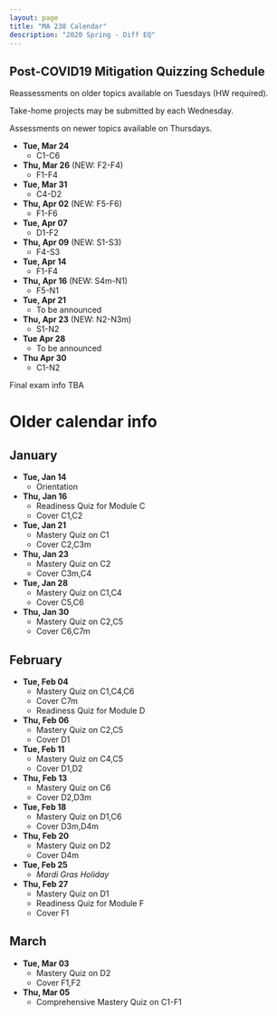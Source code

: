 ```yaml
---
layout: page
title: "MA 238 Calendar"
description: "2020 Spring - Diff EQ"
---
```


## Post-COVID19 Mitigation Quizzing Schedule

Reassessments on older topics available on Tuesdays (HW required).

Take-home projects may be submitted by each Wednesday.

Assessments on newer topics available on Thursdays.

- **Tue, Mar 24**
  - C1-C6
- **Thu, Mar 26** (NEW: F2-F4)
  - F1-F4
- **Tue, Mar 31**
  - C4-D2
- **Thu, Apr 02** (NEW: F5-F6)
  - F1-F6
- **Tue, Apr 07**
  - D1-F2
- **Thu, Apr 09** (NEW: S1-S3)
  - F4-S3
- **Tue, Apr 14**
  - F1-F4
- **Thu, Apr 16** (NEW: S4m-N1)
  - F5-N1
- **Tue, Apr 21**
  - To be announced
- **Thu, Apr 23** (NEW: N2-N3m)
  - S1-N2
- **Tue Apr 28**
  - To be announced
- **Thu Apr 30**
  - C1-N2


Final exam info TBA

# Older calendar info

## January

- **Tue, Jan 14**
  - Orientation
- **Thu, Jan 16**
  - Readiness Quiz for Module C
  - Cover C1,C2
- **Tue, Jan 21**
  - Mastery Quiz on C1
  - Cover C2,C3m
- **Thu, Jan 23**
  - Mastery Quiz on C2
  - Cover C3m,C4
- **Tue, Jan 28**
  - Mastery Quiz on C1,C4
  - Cover C5,C6
- **Thu, Jan 30**
  - Mastery Quiz on C2,C5
  - Cover C6,C7m

## February

- **Tue, Feb 04**
  - Mastery Quiz on C1,C4,C6
  - Cover C7m
  - Readiness Quiz for Module D
- **Thu, Feb 06**
  - Mastery Quiz on C2,C5
  - Cover D1
- **Tue, Feb 11**
  - Mastery Quiz on C4,C5
  - Cover D1,D2
- **Thu, Feb 13**
  - Mastery Quiz on C6
  - Cover D2,D3m
- **Tue, Feb 18**
  - Mastery Quiz on D1,C6
  - Cover D3m,D4m
- **Thu, Feb 20**
  - Mastery Quiz on D2
  - Cover D4m
- **Tue, Feb 25**
  - *Mardi Gras Holiday*
- **Thu, Feb 27**
  - Mastery Quiz on D1
  - Readiness Quiz for Module F
  - Cover F1

## March

- **Tue, Mar 03**
  - Mastery Quiz on D2
  - Cover F1,F2
- **Thu, Mar 05**
  - Comprehensive Mastery Quiz on C1-F1



